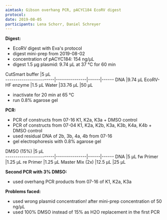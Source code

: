 ```yaml
---
aimtask: Gibson overhang PCR, pACYC184 EcoRV digest
protocol:
date: 2019-08-05
participants: Lena Schorr, Daniel Schreyer
---
```

**Digest:**
* EcoRV digest with Eva's protocol
* digest mini-prep from 2019-08-02
* concentration of pACYC184: 154 ng/µL
* digest 1.5 µg plasmid: 9.74 µL at 37 °C for 60 min

CutSmart buffer		|5 µL		
------------------------|---------------|------|------
DNA			|9.74 µL
EcoRV-HF enzyme		|1.5 µL
Water			|33.76 µL
 |50 µL

* inactivate for 20 min at 65 °C
* run 0.8% agarose gel 

**PCR:**
* PCR of constructs from 07-16 K1, K2a, K3a + DMSO control
* PCR of constructs from 07-04 K1, K2a, K2b, K3a, K3b, K4a, K4b + DMSO control
* used residual DNA of 2b, 3b, 4a, 4b from 07-16
* gel electrophoresis with 0.8% agarose gel

DMSO (15%)		|5 µL		
------------------------|---------------|------|------
DNA			|5 µL
fw Primer		|1.25 µL
re Primer		|1.25 µL
Master Mix (2x)		|12.5 µL
|25 µL

**Second PCR with 3% DMSO:**
* used overhang PCR products from 07-16 of K1, K2a, K3a

**Problems faced:**
* used wrong plasmid concentration! after mini-prep concentration of 50 ng/µL
* used 100% DMSO instead of 15% as H2O replacement in the first PCR